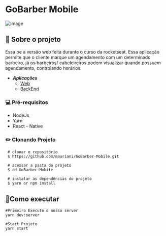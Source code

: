 # GoBarber Mobile

![image](https://user-images.githubusercontent.com/32397288/120811124-08ac4680-c522-11eb-9c99-7dc929554ddf.png)

## **🚀 Sobre o projeto**

 Essa pe a versão web feita durante o curso da rocketseat. Essa aplicação permite que o cliente marque um agendamento com um determinado barbeiro, já os barbeiros/ cabeleireiros podem visualizar quando possuem agendamento, controlando horários.

- ***Aplicações***
    - [Web](https://github.com/mauriani/GoBarber-Web)
    - [BackEnd](https://github.com/mauriani/GoBarber-backend)

### 💻 **Pré-requisitos**

- NodeJs
- Yarn
- React - Native

### ✏️ Clonando Projeto

```
 # clonar o repositório
 $ https://github.com/mauriani/GoBarber-Mobile.git

 # acessar a pasta do projeto
 $ cd GoBarber-Mobile

 # instalar as dependências do projeto
 $ yarn or npm install

```

## 📲Como executar

```tsx
#Primeiro Execute o nosso server
yarn dev:server

#Start Projeto
yarn start
```
